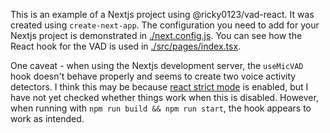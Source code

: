 This is an example of a Nextjs project using @ricky0123/vad-react. It was created using `create-next-app`. The configuration you need to add for your Nextjs project is demonstrated in [./next.config.js](./next.config.js). You can see how the React hook for the VAD is used in [./src/pages/index.tsx](./src/pages/index.tsx).

One caveat - when using the Nextjs development server, the `useMicVAD` hook doesn't behave properly and seems to create two voice activity detectors. I think this may be because [react strict mode](https://nextjs.org/docs/api-reference/next.config.js/react-strict-mode) is enabled, but I have not yet checked whether things work when this is disabled. However, when running with `npm run build && npm run start`, the hook appears to work as intended.
